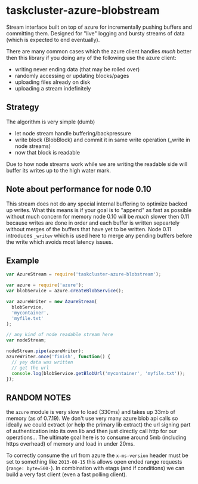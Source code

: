 taskcluster-azure-blobstream
==================

Stream interface built on top of azure for incrementally pushing buffers
and committing them. Designed for "live" logging and bursty streams of
data (which is expected to end eventually).

There are many common cases which the azure client handles _much_ better
then this library if you doing any of the following use the azure
client:

  - writing never ending data (that may be rolled over)
  - randomly accessing or updating blocks/pages
  - uploading files already on disk
  - uploading a stream indefinitely

## Strategy

The algorithm is very simple (dumb)

 - let node stream handle buffering/backpressure
 - write block (BlobBlock) and commit it in same write operation (_write in node streams)
 - now that block is readable
 
Due to how node streams work while we are writing the readable side will buffer its writes up to the high water mark.


## Note about performance for node 0.10

This stream does not do any special internal buffering to optimize
backed up writes. What this means is if your goal is to "append" as fast
as possible without much concern for memory node 0.10 will be _much_
slower then 0.11 because writes are done in order and each buffer is
written sepeartely without merges of the buffers that have yet to be
written. Node 0.11 introduces `_writev` which is used here to merge any
pending buffers before the write which avoids most latency issues.

## Example

```js
var AzureStream = require('taskcluster-azure-blobstream');

var azure = require('azure');
var blobService = azure.createBlobService();

var azureWriter = new AzureStream(
  blobService,
  'mycontainer',
  'myfile.txt'
);

// any kind of node readable stream here
var nodeStream;

nodeStream.pipe(azureWriter);
azureWriter.once('finish', function() {
  // yey data was written
  // get the url
  console.log(blobService.getBlobUrl('mycontainer', 'myfile.txt'));
});

```

## RANDOM NOTES

the `azure` module is very slow to load (330ms) and takes up 33mb of
memory (as of 0.7.19). We don't use very many azure blob api calls so
ideally we could extract (or help the primary lib extract) the url
signing part of authentication into its own lib and then just directly
call http for our operations... The ultimate goal here is to consume
around 5mb (including https overhead) of memory and load in under 20ms.

To correctly consume the url from azure the `x-ms-version` header must
be set to something like `2013-08-15` this allows open ended range
requests (`range: byte=500-`). In combination with etags (and if
conditions) we can build a very fast client (even a fast polling
client).
